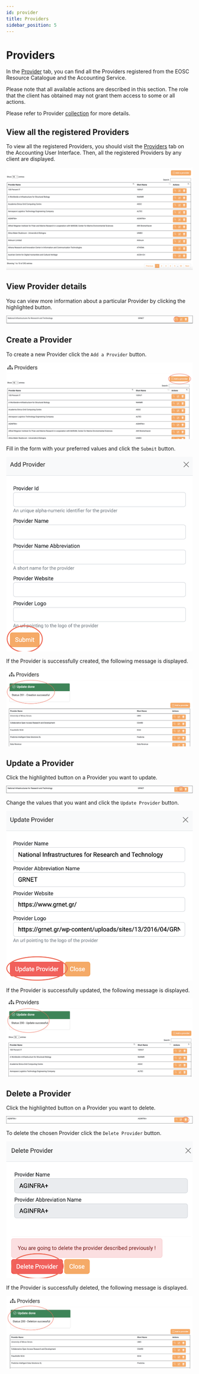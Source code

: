 ```yaml
---
id: provider
title: Providers
sidebar_position: 5
---
```


# Providers

In the [Provider](https://accounting.eosc-portal.eu/providers) tab, you can
find all the Providers registered from the EOSC Resource Catalogue and the
Accounting Service.

Please note that all available actions are described in this section. The role
that the client has obtained may not grant them access to some or all actions.

Please refer to Provider [collection](/docs/api/provider.md) for more details.

## View all the registered Providers

To view all the registered Providers, you should visit the [Providers](https://accounting.eosc-portal.eu/providers)
tab on the Accounting User Interface.
Then, all the registered Providers by any client are displayed.

![](assets/provider/providers.png)

## View Provider details

You can view more information about a particular Provider by clicking the
highlighted button.

![](assets/provider/information.png)

## Create a Provider

To create a new Provider click the `Add a Provider` button.

![](assets/provider/create.png)

Fill in the form with your preferred values and click the `Submit` button.

![](assets/provider/submit.png)

If the Provider is successfully created, the following message is displayed.

![](assets/provider/create_success.png)

## Update a Provider

Click the highlighted button on a Provider you want to update.

![](assets/provider/update.png)

Change the values that you want and click the `Update Provider` button.

![](assets/provider/update_submit.png)

If the Provider is successfully updated, the following message is displayed.

![](assets/provider/update_success.png)

## Delete a Provider

Click the highlighted button on a Provider you want to delete.

![](assets/provider/delete.png)

To delete the chosen Provider click the `Delete Provider` button.

![](assets/provider/delete_submit.png)

If the Provider is successfully deleted, the following message is displayed.

![](assets/provider/delete_success.png)

